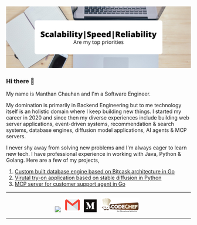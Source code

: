 ![Header](https://github.com/manthanchauhan/manthanchauhan/blob/master/Add%20a%20heading%20(1).png)

### Hi there 👋
My name is Manthan Chauhan and I'm a Software Engineer.

My domination is primarily in Backend Engineering but to me technology itself is an holistic domain where I keep building new things. I started my career in 2020 and since then my diverse experiences include building web server applications, event-driven systems, recommendation & search systems, database engines, diffusion model applications, AI agents & MCP servers.

I never shy away from solving new problems and I'm always eager to learn new tech. I have professional experience in working with Java, Python & Golang. Here are a few of my projects,

1. [Custom built database engine based on Bitcask architecture in Go](https://github.com/manthanchauhan/key_val_db_engine)
2. [Virutal try-on application based on stable diffusion in Python](https://github.com/manthanchauhan/virtual-try-on)
3. [MCP server for customer support agent in Go](https://github.com/manthanchauhan/mcp-mysql-go)

<hr>
<p align='center'>
  <a href="https://www.linkedin.com/in/manthan-chauhan-83b1b4140/"><img height="35" src="https://github.com/WaylonWalker/WaylonWalker/blob/main/icon/linkedin.png?raw=true"></a>&nbsp;&nbsp;
  <a href="mailto:manthanchauhan913@gmail.com"><img height="40" src="https://github.com/manthanchauhan/manthanchauhan/blob/master/gmail.png"></a>&nbsp;&nbsp;
  <a href="https://medium.com/@manthanchauhan913"><img width="35" src="https://github.com/manthanchauhan/manthanchauhan/blob/master/medium.png"></a>&nbsp;&nbsp;
  <a href="https://www.codechef.com/users/manthanchauhan"><img height="40" src="https://github.com/manthanchauhan/manthanchauhan/blob/master/codechef.svg"></a>&nbsp;&nbsp;
</p>
<hr>

<!--
**manthanchauhan/manthanchauhan** is a ✨ _special_ ✨ repository because its `README.md` (this file) appears on your GitHub profile.

Here are some ideas to get you started:

- 🔭 I’m currently working on ...
- 🌱 I’m currently learning ...
- 👯 I’m looking to collaborate on ...
- 🤔 I’m looking for help with ...
- 💬 Ask me about ...
- 📫 How to reach me: ...
- 😄 Pronouns: ...
- ⚡ Fun fact: ...
-->
